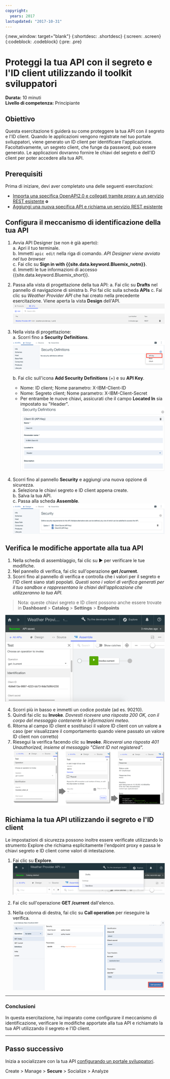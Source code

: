 ```yaml
---
copyright:
  years: 2017
lastupdated: "2017-10-31"
---
```


{:new_window: target="blank"}
{:shortdesc: .shortdesc}
{:screen: .screen}
{:codeblock: .codeblock}
{:pre: .pre}

# Proteggi la tua API con il segreto e l'ID client utilizzando il toolkit sviluppatori 


**Durata:** 10 minuti  
**Livello di competenza:** Principiante


## Obiettivo

Questa esercitazione ti guiderà su come proteggere la tua API con il segreto e l'ID client. Quando le applicazioni vengono registrate nel tuo portale sviluppatori, viene generato un ID client per identificare l'applicazione. Facoltativamente, un segreto client, che funge da password, può essere generato. Le applicazioni dovranno fornire le chiavi del segreto e dell'ID client per poter accedere alla tua API.


## Prerequisiti
Prima di iniziare, devi aver completato una delle seguenti esercitazioni:
- [Importa una specifica OpenAPI2.0 e collegati tramite proxy a un servizio REST esistente](tut_rest_landing.html)
       **o**  
- [Aggiungi una nuova specifica API e richiama un servizio REST esistente](tut_rest_landing.html)


## Configura il meccanismo di identificazione della tua API

1. Avvia API Designer (se non è già aperto):  
   a. Apri il tuo terminale.  
   b. Immetti `apic edit` nella riga di comando. _API Designer viene avviato nel tuo browser_    
   c. Fai clic su **Sign in with {{site.data.keyword.Bluemix_notm}}**.  
   d. Immetti le tue informazioni di accesso {{site.data.keyword.Bluemix_short}}.  

2. Passa alla vista di progettazione della tua API:
    a. Fai clic su **Drafts** nel pannello di navigazione di sinistra 
    b. Poi fai clic sulla scheda **APIs**
    c. Fai clic su _Weather Provider API_ che hai creato nella precedente esercitazione. Viene aperta la vista **Design** dell'API.  
    ![](images/1_goto_drafts_api.png)  

3. Nella vista di progettazione:  
   a. Scorri fino a **Security Definitions**.  
    ![](images/1b.png) 

   b. Fai clic sull'icona **Add Security Definitions** (+) e su **API Key**.  
      - Nome: ID client;  Nome parametro: X-IBM-Client-ID  
      - Nome: Segreto client;  Nome parametro: X-IBM-Client-Secret  
      - Per entrambe le nuove chiavi, assicurati che il campo **Located In** sia impostato su "Header".  
      ![](images/2a.png)    

4. Scorri fino al pannello **Security** e aggiungi una nuova opzione di sicurezza.  
   a. Seleziona le chiavi segreto e ID client appena create.  
   b. Salva la tua API.  
   c. Passa alla scheda **Assemble**.  
    ![](images/3a.png) 

## Verifica le modifiche apportate alla tua API

1. Nella scheda di assemblaggio, fai clic su ► per verificare le tue modifiche.
2. Nel pannello di verifica, fai clic sull'operazione **get /current**.
3. Scorri fino al pannello di verifica e controlla che i valori per il segreto e l'ID client siano stati popolati. _Questi sono i valori di verifica generati per il tuo sandbox e rappresentano le chiavi dell'applicazione che utilizzeranno la tua API._  
> Nota: queste chiavi segreto e ID client possono anche essere trovate in  **Dashboard** > **Catalog** > **Settings** > **Endpoints**  

 ![](images/test_api_keys_1.png)

4. Scorri più in basso e immetti un codice postale (ad es. 90210). 
5. Quindi fai clic su **Invoke**. _Dovresti ricevere una risposta 200 OK, con il corpo del messaggio contenente le informazioni meteo._  
6. Ritorna al campo ID client e sostituisci il valore ID client con un valore a caso (per visualizzare il comportamento quando viene passato un valore ID client non corretto)  
7. Riesegui la verifica facendo clic su **Invoke**. _Riceverai una risposta 401 Unauthorized, insieme al messaggio "Client ID not registered"._  
  ![](images/test_api_keys_3.png)  
  

## Richiama la tua API utilizzando il segreto e l'ID client

Le impostazioni di sicurezza possono inoltre essere verificate utilizzando lo strumento Explore che richiama esplicitamente l'endpoint proxy e passa le chiavi segreto e ID client come valori di intestazione.


1. Fai clic su **Explore**.
![](images/explore_1.png)

2. Fai clic sull'operazione **GET /current** dall'elenco.  

3. Nella colonna di destra, fai clic su **Call operation** per rieseguire la verifica.  
    ![](images/4.png)  
    
---

### Conclusioni
In questa esercitazione, hai imparato come configurare il meccanismo di identificazione, verificare le modifiche apportate alla tua API e richiamato la tua API utilizzando il segreto e l'ID client. 

---

## Passo successivo

Inizia a socializzare con la tua API [configurando un portale sviluppatori](tut_config_dev_portal.html).

Create > Manage > **Secure** > Socialize > Analyze
